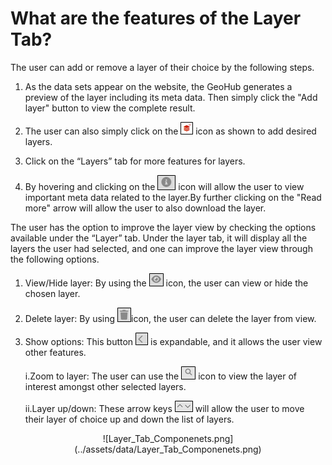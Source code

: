# What are the features of the Layer Tab?

The user can add or remove a layer of their choice by the following steps.

1. As the data sets appear on the website, the GeoHub generates a preview of the layer including its meta data. Then simply click the "Add layer" button to view the complete result.

2. The user can also simply click on the ![Add_remove_layer_icon.png](../assets/data/Add_remove_layer_icon.png) icon as shown to add desired layers.

3. Click on the “Layers” tab for more features for layers.

4. By hovering and clicking on the ![Layer_Information.png](../assets/data/Layer_Information.png) icon will allow the user to view important meta data related to the layer.By further clicking on the "Read more" arrow will allow the user to also download the layer.

The user has the option to improve the layer view by checking the options available under the “Layer” tab. Under the layer tab, it will display all the layers the user had selected, and one can improve the layer view through the following options.

1.  View/Hide layer: By using the ![Layer_Hide.png](../assets/data/Layer_Hide.png) icon, the user can view or hide the chosen layer.

2.  Delete layer: By using ![Layer_Delete.png](../assets/data/Layer_Delete.png)icon, the user can delete the layer from view.

3.  Show options: This button ![Layer_Options.png](../assets/data/Layer_Options.png) is expandable, and it allows the user view other features.

    i.Zoom to layer: The user can use the ![Layer_Zoom_to_Layer.png](../assets/data/Layer_Zoom_to_Layer.png) icon to view the layer of interest amongst other selected layers.

    ii.Layer up/down: These arrow keys ![Layer_Up_Down.png](../assets/data/Layer_Up_Down.png) will allow the user to move their layer of choice up and down the list of layers.

<center> ![Layer_Tab_Componenets.png](../assets/data/Layer_Tab_Componenets.png)
